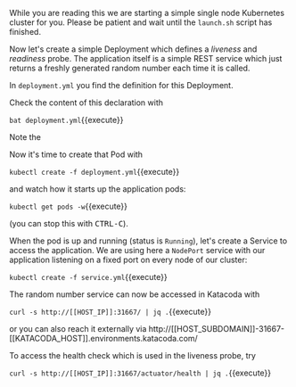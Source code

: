 While you are reading this we are starting a simple single node Kubernetes cluster for you. Please be patient and wait until the `launch.sh` script has finished.

Now let's create a simple Deployment which defines a _liveness_ and _readiness_ probe.
The application itself is a simple REST service which just returns a freshly generated random number each time it is called.

In `deployment.yml` you find the definition for this Deployment.

Check the content of this declaration with

`bat deployment.yml`{{execute}}

Note the

Now it's time to create that Pod with

`kubectl create -f deployment.yml`{{execute}}

and watch how it starts up the application pods:

`kubectl get pods -w`{{execute}}

(you can stop this with <kbd>CTRL-C</kbd>).

When the pod is up and running (status is `Running`), let's create a Service to access the application.
We are using here a `NodePort` service with our application listening on a fixed port on every node of our cluster:

`kubectl create -f service.yml`{{execute}}

The random number service can now be accessed in Katacoda with

`curl -s http://[[HOST_IP]]:31667/ | jq .`{{execute}}

or you can also reach it externally via http://[[HOST_SUBDOMAIN]]-31667-[[KATACODA_HOST]].environments.katacoda.com/

To access the health check which is used in the liveness probe, try

`curl -s http://[[HOST_IP]]:31667/actuator/health | jq .`{{execute}}
